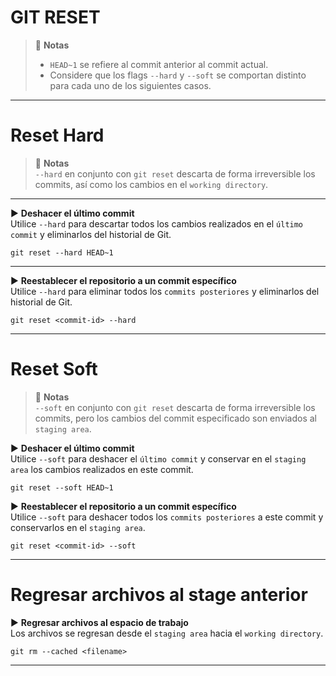 # GIT RESET

> 📌 **Notas**
> - `HEAD~1` se refiere al commit anterior al commit actual.
> - Considere que los flags `--hard` y `--soft` se comportan distinto para cada uno de los siguientes casos.

----

# Reset Hard
> 📌 **Notas**
> <br>`--hard` en conjunto con `git reset` descarta de forma irreversible los commits, así como los cambios en el `working directory`. 

----

▶️ **Deshacer el último commit**
<br>Utilice `--hard` para descartar todos los cambios realizados en el `último commit` y eliminarlos del historial de Git.
```shell script
git reset --hard HEAD~1
```

----

▶️ **Reestablecer el repositorio a un commit específico**
<br>Utilice `--hard` para eliminar todos los `commits posteriores` y eliminarlos del historial de Git.
```shell script
git reset <commit-id> --hard
```

----

# Reset Soft
> 📌 **Notas**
> <br>`--soft` en conjunto con `git reset` descarta de forma irreversible los commits, pero los cambios del commit especificado son enviados al `staging area`.

▶️ **Deshacer el último commit**
<br>Utilice `--soft` para deshacer el `último commit` y conservar en el `staging area` los cambios realizados en este commit.
```shell script
git reset --soft HEAD~1
```

▶️ **Reestablecer el repositorio a un commit específico**
<br>Utilice `--soft` para deshacer todos los `commits posteriores` a este commit y conservarlos en el `staging area`.
```shell script
git reset <commit-id> --soft
```

--- 

# Regresar archivos al stage anterior

▶️ **Regresar archivos al espacio de trabajo**
<br>Los archivos se regresan desde el `staging area` hacia el `working directory`.
```shell script
git rm --cached <filename>
```

----